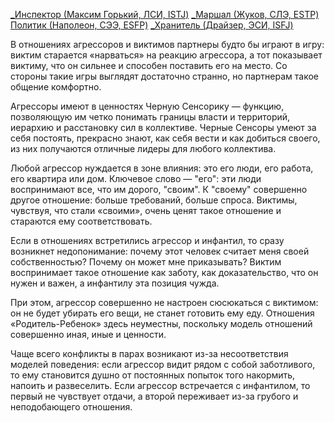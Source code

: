 [_Инспектор (Максим Горький, ЛСИ, ISTJ)](Психология/Соционика/Типы/Квадра%20Бета/_Инспектор%20(Максим%20Горький,%20ЛСИ,%20ISTJ).md)
[_Маршал (Жуков, СЛЭ, ESTP)](Психология/Соционика/Типы/Квадра%20Бета/_Маршал%20(Жуков,%20СЛЭ,%20ESTP).md)
[Политик (Наполеон, СЭЭ, ESFP)](Психология/Соционика/Типы/Квадра%20Гамма/Политик%20(Наполеон,%20СЭЭ,%20ESFP).md)
[_Хранитель (Драйзер, ЭСИ, ISFJ)](Психология/Соционика/Типы/Квадра%20Гамма/_Хранитель%20(Драйзер,%20ЭСИ,%20ISFJ).md)

В отношениях агрессоров и виктимов партнеры будто бы играют в игру: виктим старается «нарваться» на реакцию агрессора, а тот показывает виктиму, что он сильнее и способен поставить его на место. Со стороны такие игры выглядят достаточно странно, но партнерам такое общение комфортно.

Агрессоры имеют в ценностях Черную Сенсорику — функцию, позволяющую им четко понимать границы власти и территорий, иерархию и расстановку сил в коллективе. Черные Сенсоры умеют за себя постоять, прекрасно знают, как себя вести и как добиться своего, из них получаются отличные лидеры для любого коллектива.

Любой агрессор нуждается в зоне влияния: это его люди, его работа, его квартира или дом. Ключевое слово — "его": эти люди воспринимают все, что им дорого, "своим". К "своему" совершенно другое отношение: больше требований, больше спроса. Виктимы, чувствуя, что стали «своими», очень ценят такое отношение и стараются ему соответствовать.

Если в отношениях встретились агрессор и инфантил, то сразу возникнет недопонимание: почему этот человек считает меня своей собственностью? Почему он может мне приказывать? Виктим воспринимает такое отношение как заботу, как доказательство, что он нужен и важен, а инфантилу эта позиция чужда.

При этом, агрессор совершенно не настроен сюсюкаться с виктимом: он не будет убирать его вещи, не станет готовить ему еду. Отношения «Родитель-Ребенок» здесь неуместны, поскольку модель отношений совершенно иная, иные и ценности.

Чаще всего конфликты в парах возникают из-за несоответствия моделей поведения: если агрессор видит рядом с собой заботливого, то ему становится душно от постоянных попыток того накормить, напоить и развеселить. Если агрессор встречается с инфантилом, то первый не чувствует отдачи, а второй переживает из-за грубого и неподобающего отношения.